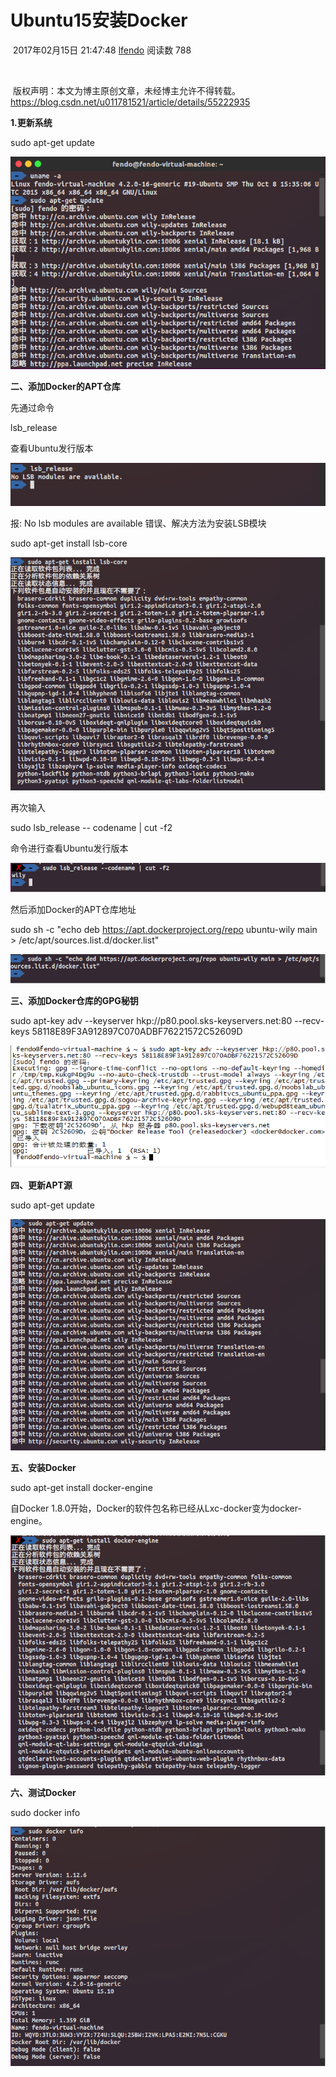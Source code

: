 # Ubuntu15安装Docker

​                                                   2017年02月15日 21:47:48           [lfendo](https://me.csdn.net/u011781521)           阅读数 788                                                                  

​                   

​                                                                                                                                             版权声明：本文为博主原创文章，未经博主允许不得转载。                     https://blog.csdn.net/u011781521/article/details/55222935                 

**1.更新系统**



sudo apt-get update



![img](assets/20170215205651173)



**二、添加Docker的APT仓库**



先通过命令



lsb_release



查看Ubuntu发行版本



![img](assets/20170215210137992)



报: No lsb modules are available 错误、解决方法为安装LSB模块


 sudo apt-get install lsb-core



![img](assets/20170215210338229)



再次输入



sudo lsb_release -- codename | cut -f2 



命令进行查看Ubuntu发行版本



![img](assets/20170215211005831)



然后添加Docker的APT仓库地址



sudo sh -c "echo deb https://apt.dockerproject.org/repo ubuntu-wily main > /etc/apt/sources.list.d/docker.list"



![img](assets/20170215211218613)





**三、添加Docker仓库的GPG秘钥**



sudo apt-key adv --keyserver hkp://p80.pool.sks-keyservers.net:80 --recv-keys 58118E89F3A912897C070ADBF76221572C52609D



![img](assets/20170215211738303)



**四、更新APT源**



sudo apt-get update



![img](assets/20170215212026782)



**五、安装Docker**



sudo apt-get install docker-engine



自Docker 1.8.0开始，Docker的软件包名称已经从Lxc-docker变为docker-engine。



![img](assets/20170215212503821)



**六、测试Docker**



sudo docker info



![img](assets/20170215214657647)